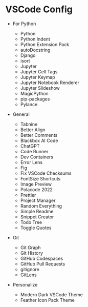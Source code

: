 # VSCode Config
- For Python
  - Python
  - Python Indent
  - Python Extension Pack
  - autoDocstring
  - Django
  - isort
  - Jupyter
  - Jupyter Cell Tags
  - Jupyter Keymap
  - Jupyter Notebook Renderer
  - Jupyter Slideshow
  - MagicPython
  - pip-packages
  - Pylance

- General
  - Tabnine
  - Better Align
  - Better Comments
  - Blackbox AI Code
  - ChatGPT
  - Code Runner
  - Dev Containers
  - Error Lens
  - Fig
  - Fix VSCode Checksums
  - FontSize Shortcuts
  - Image Preview
  - Polacode 2022
  - Prettier
  - Project Manager
  - Random Everything
  - Simple Readme
  - Snippet Creator
  - Todo Tree
  - Toggle Quotes

- Git
  - Git Graph
  - Git History
  - GitHub Codespaces
  - GitHub Pull Requests
  - gitignore
  - GitLens

- Personalize
  - Modern Dark VSCode Theme
  - Feather Icon Pack Theme